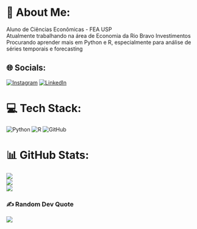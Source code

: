 # 💫 About Me:
Aluno de Ciências Econômicas - FEA USP <br>Atualmente trabalhando na área de Economia da Rio Bravo Investimentos<br>Procurando aprender mais em Python e R, especialmente para análise de séries temporais e forecasting<br>


## 🌐 Socials:
[![Instagram](https://img.shields.io/badge/Instagram-%23E4405F.svg?logo=Instagram&logoColor=white)](https://instagram.com/enrico.bisordi) [![LinkedIn](https://img.shields.io/badge/LinkedIn-%230077B5.svg?logo=linkedin&logoColor=white)](https://www.linkedin.com/in/enrico-exel-bisordi-298a2929a/) 

# 💻 Tech Stack:
![Python](https://img.shields.io/badge/python-3670A0?style=for-the-badge&logo=python&logoColor=ffdd54) ![R](https://img.shields.io/badge/r-%23276DC3.svg?style=for-the-badge&logo=r&logoColor=white) ![GitHub](https://img.shields.io/badge/github-%23121011.svg?style=for-the-badge&logo=github&logoColor=white)
# 📊 GitHub Stats:
![](https://github-readme-stats.vercel.app/api?username=enricobisordi&theme=dark&hide_border=false&include_all_commits=true&count_private=true)<br/>
![](https://github-readme-streak-stats.herokuapp.com/?user=enricobisordi&theme=dark&hide_border=false)<br/>
![](https://github-readme-stats.vercel.app/api/top-langs/?username=enricobisordi&theme=dark&hide_border=false&include_all_commits=true&count_private=true&layout=compact)

### ✍️ Random Dev Quote
![](https://quotes-github-readme.vercel.app/api?type=horizontal&theme=radical)

<!-- Proudly created with GPRM ( https://gprm.itsvg.in ) -->
